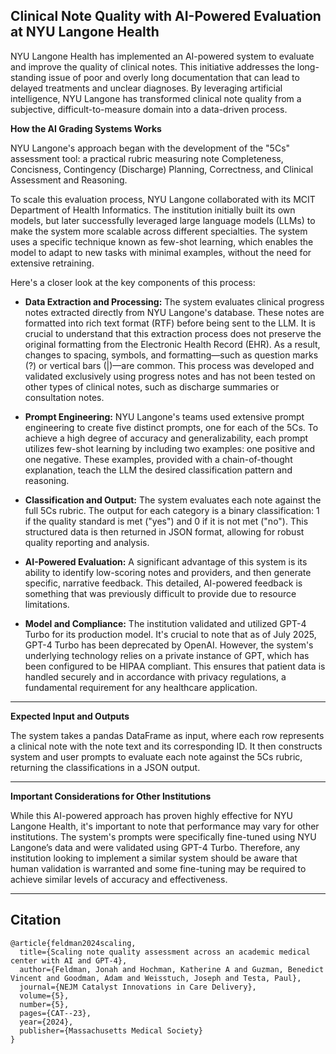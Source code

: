 ## Clinical Note Quality with AI-Powered Evaluation at NYU Langone Health
NYU Langone Health has implemented an AI-powered system to evaluate and improve the quality of clinical notes. This initiative addresses the long-standing issue of poor and overly long documentation that can lead to delayed treatments and unclear diagnoses. By leveraging artificial intelligence, NYU Langone has transformed clinical note quality from a subjective, difficult-to-measure domain into a data-driven process.


**How the AI Grading Systems Works**

NYU Langone's approach began with the development of the "5Cs" assessment tool: a practical rubric measuring note Completeness, Concisness, Contingency (Discharge) Planning, Correctness, and Clinical Assessment and Reasoning.

To scale this evaluation process, NYU Langone collaborated with its MCIT Department of Health Informatics. The institution initially built its own models, but later successfully leveraged large language models (LLMs) to make the system more scalable across different specialties. The system uses a specific technique known as few-shot learning, which enables the model to adapt to new tasks with minimal examples, without the need for extensive retraining.

Here's a closer look at the key components of this process:

- **Data Extraction and Processing:** The system evaluates clinical progress notes extracted directly from NYU Langone's database. These notes are formatted into rich text format (RTF) before being sent to the LLM. It is crucial to understand that this extraction process does not preserve the original formatting from the Electronic Health Record (EHR). As a result, changes to spacing, symbols, and formatting—such as question marks (?) or vertical bars (|)—are common. This process was developed and validated exclusively using progress notes and has not been tested on other types of clinical notes, such as discharge summaries or consultation notes.

- **Prompt Engineering:** NYU Langone's teams used extensive prompt engineering to create five distinct prompts, one for each of the 5Cs. To achieve a high degree of accuracy and generalizability, each prompt utilizes few-shot learning by including two examples: one positive and one negative. These examples, provided with a chain-of-thought explanation, teach the LLM the desired classification pattern and reasoning.

- **Classification and Output:** The system evaluates each note against the full 5Cs rubric. The output for each category is a binary classification: 1 if the quality standard is met ("yes") and 0 if it is not met ("no"). This structured data is then returned in JSON format, allowing for robust quality reporting and analysis.

- **AI-Powered Evaluation:** A significant advantage of this system is its ability to identify low-scoring notes and providers, and then generate specific, narrative feedback. This detailed, AI-powered feedback is something that was previously difficult to provide due to resource limitations.

- **Model and Compliance:** The institution validated and utilized GPT-4 Turbo for its production model. It's crucial to note that as of July 2025, GPT-4 Turbo has been deprecated by OpenAI. However, the system's underlying technology relies on a private instance of GPT, which has been configured to be HIPAA compliant. This ensures that patient data is handled securely and in accordance with privacy regulations, a fundamental requirement for any healthcare application.

---

**Expected Input and Outputs**

The system takes a pandas DataFrame as input, where each row represents a clinical note with the note text and its corresponding ID. It then constructs system and user prompts to evaluate each note against the 5Cs rubric, returning the classifications in a JSON output.

---

**Important Considerations for Other Institutions**

While this AI-powered approach has proven highly effective for NYU Langone Health, it's important to note that performance may vary for other institutions. The system's prompts were specifically fine-tuned using NYU Langone’s data and were validated using GPT-4 Turbo. Therefore, any institution looking to implement a similar system should be aware that human validation is warranted and some fine-tuning may be required to achieve similar levels of accuracy and effectiveness.

---

## Citation
```
@article{feldman2024scaling,
  title={Scaling note quality assessment across an academic medical center with AI and GPT-4},
  author={Feldman, Jonah and Hochman, Katherine A and Guzman, Benedict Vincent and Goodman, Adam and Weisstuch, Joseph and Testa, Paul},
  journal={NEJM Catalyst Innovations in Care Delivery},
  volume={5},
  number={5},
  pages={CAT--23},
  year={2024},
  publisher={Massachusetts Medical Society}
}
```
